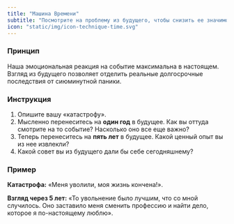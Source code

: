 ```yaml
---
title: "Машина Времени"
subtitle: "Посмотрите на проблему из будущего, чтобы снизить ее значимость."
icon: "static/img/icon-technique-time.svg"
---
```


### Принцип
Наша эмоциональная реакция на событие максимальна в настоящем. Взгляд из будущего позволяет отделить реальные долгосрочные последствия от сиюминутной паники.

### Инструкция
1.  Опишите вашу «катастрофу».
2.  Мысленно перенеситесь на **один год** в будущее. Как вы оттуда смотрите на то событие? Насколько оно все еще важно?
3.  Теперь перенеситесь на **пять лет** в будущее. Какой ценный опыт вы из нее извлекли?
4.  Какой совет вы из будущего дали бы себе сегодняшнему?

### Пример
**Катастрофа:** «Меня уволили, моя жизнь кончена!».

**Взгляд через 5 лет:** «То увольнение было лучшим, что со мной случилось. Оно заставило меня сменить профессию и найти дело, которое я по-настоящему люблю».